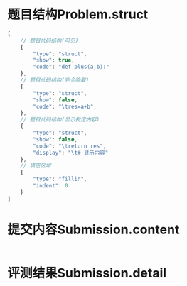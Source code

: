 # 题目结构Problem.struct
```javascript
[
    // 题目代码结构(可见)
    {
        "type": "struct",
        "show": true,
        "code": "def plus(a,b):"
    },
    // 题目代码结构(完全隐藏)
    {
        "type": "struct",
        "show": false,
        "code": "\tres=a+b",
    },
    // 题目代码结构(显示指定内容)
    {
        "type": "struct",
        "show": false,
        "code": "\treturn res",
        "display": "\t# 显示内容"
    },
    // 填空区域
    {
        "type": "fillin",
        "indent": 0
    }
]
```

# 提交内容Submission.content
```json
```

# 评测结果Submission.detail
```json
```